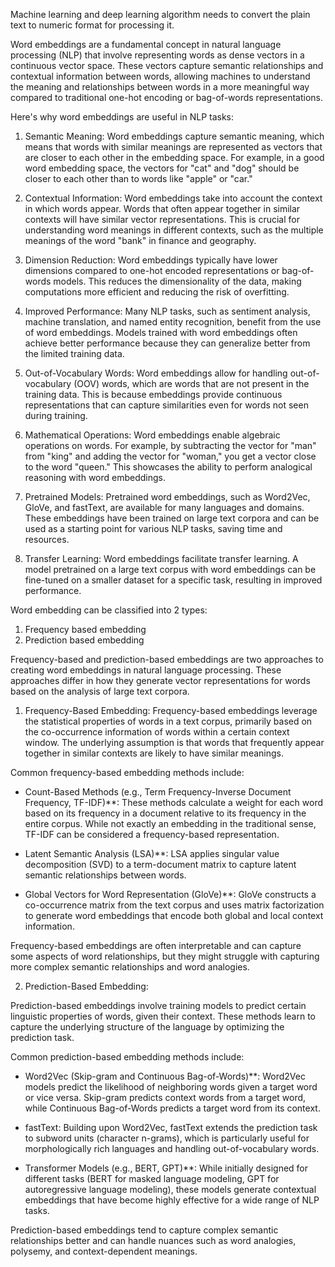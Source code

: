 Machine learning and deep learning algorithm needs to convert the plain text to numeric format for processing it. 

Word embeddings are a fundamental concept in natural language processing (NLP) that involve representing words as dense vectors in a continuous vector space. 
These vectors capture semantic relationships and contextual information between words, allowing machines to understand the meaning and relationships between words 
in a more meaningful way compared to traditional one-hot encoding or bag-of-words representations.

Here's why word embeddings are useful in NLP tasks:

1. Semantic Meaning: Word embeddings capture semantic meaning, which means that words with similar meanings are represented as vectors that are closer to each 
other in the embedding space. For example, in a good word embedding space, the vectors for "cat" and "dog" should be closer to each other than to words like "apple" 
or "car."

2. Contextual Information: Word embeddings take into account the context in which words appear. Words that often appear together in similar contexts will have 
similar vector representations. This is crucial for understanding word meanings in different contexts, such as the multiple meanings of the word "bank" in finance 
and geography.

3. Dimension Reduction: Word embeddings typically have lower dimensions compared to one-hot encoded representations or bag-of-words models. This reduces the 
dimensionality of the data, making computations more efficient and reducing the risk of overfitting.

4. Improved Performance: Many NLP tasks, such as sentiment analysis, machine translation, and named entity recognition, benefit from the use of word embeddings.
Models trained with word embeddings often achieve better performance because they can generalize better from the limited training data.

5. Out-of-Vocabulary Words: Word embeddings allow for handling out-of-vocabulary (OOV) words, which are words that are not present in the training data.
This is because embeddings provide continuous representations that can capture similarities even for words not seen during training.

6. Mathematical Operations: Word embeddings enable algebraic operations on words. For example, by subtracting the vector for "man" from "king" and adding the 
vector for "woman," you get a vector close to the word "queen." This showcases the ability to perform analogical reasoning with word embeddings.

7. Pretrained Models: Pretrained word embeddings, such as Word2Vec, GloVe, and fastText, are available for many languages and domains. These embeddings have
been trained on large text corpora and can be used as a starting point for various NLP tasks, saving time and resources.

8. Transfer Learning: Word embeddings facilitate transfer learning. A model pretrained on a large text corpus with word embeddings can be fine-tuned on a 
smaller dataset for a specific task, resulting in improved performance.


Word embedding can be classified into 2 types:
1. Frequency based embedding 
2. Prediction based embedding

Frequency-based and prediction-based embeddings are two approaches to creating word embeddings in natural language processing. These approaches differ in how they generate vector representations for words based on 
the analysis of large text corpora.

1. Frequency-Based Embedding:
   Frequency-based embeddings leverage the statistical properties of words in a text corpus, primarily based on the co-occurrence information of words within a certain context window. The underlying assumption is 
that words that frequently appear together in similar contexts are likely to have similar meanings.

Common frequency-based embedding methods include:
   
- Count-Based Methods (e.g., Term Frequency-Inverse Document Frequency, TF-IDF)**: These methods calculate a weight for each word based on its frequency in a document relative to its frequency in the entire corpus.
       While not exactly an embedding in the traditional sense, TF-IDF can be considered a frequency-based representation.
   
- Latent Semantic Analysis (LSA)**: LSA applies singular value decomposition (SVD) to a term-document matrix to capture latent semantic relationships between words.
   
 - Global Vectors for Word Representation (GloVe)**: GloVe constructs a co-occurrence matrix from the text corpus and uses matrix factorization to generate word embeddings that encode both global and local context 
information.
   
Frequency-based embeddings are often interpretable and can capture some aspects of word relationships, but they might struggle with capturing more complex semantic relationships and word analogies.

2. Prediction-Based Embedding:

Prediction-based embeddings involve training models to predict certain linguistic properties of words, given their context. These methods learn to capture the underlying structure of the language by optimizing the 
prediction task.

   Common prediction-based embedding methods include:
   
   - Word2Vec (Skip-gram and Continuous Bag-of-Words)**: Word2Vec models predict the likelihood of neighboring words given a target word or vice versa. Skip-gram predicts context words from a target word, 
     while Continuous Bag-of-Words predicts a target word from its context.
   
   - fastText: Building upon Word2Vec, fastText extends the prediction task to subword units (character n-grams), which is particularly useful for morphologically rich languages and handling out-of-vocabulary words.
   
   - Transformer Models (e.g., BERT, GPT)**: While initially designed for different tasks (BERT for masked language modeling, GPT for autoregressive language modeling), these models generate contextual embeddings that 
      have become highly effective for a wide range of NLP tasks.

   Prediction-based embeddings tend to capture complex semantic relationships better and can handle nuances such as word analogies, polysemy, and context-dependent meanings.
